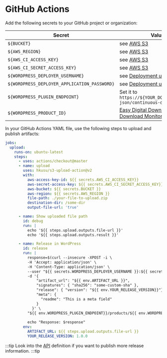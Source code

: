 # GitHub Actions

Add the following secrets to your GitHub project or organization:

| Secret | Value |
| --- | --- |
| `${BUCKET}` | see [AWS S3](/configuration/storage/aws-s3) |
| `${AWS_REGION}` | see [AWS S3](/configuration/storage/aws-s3) |
| `${AWS_CI_ACCESS_KEY}` | see [AWS S3](/configuration/storage/aws-s3) |
| `${AWS_CI_SECRET_ACCESS_KEY}` | see [AWS S3](/configuration/storage/aws-s3) |
| `${WORDPRESS_DEPLOYER_USERNAME}` | see [Deployment user](create-deployment-user)|
| `${WORDPRESS_DEPLOYER_APPLICATION_PASSWORD}` | see [Deployment user](create-deployment-user) |
| `${WORDPRESS_PLUGIN_ENDPOINT}` | Set it to `https://${YOUR_DOMAIN_TLD}/wp-json/continuous-delivery/v1`
| `${WORDPRESS_PRODUCT_ID}` |[Easy Digital Downloads](/configuration/wordpress/easy-digital-downloads) or [Download Monitor](/configuration/wordpress/download-monitor)|

In your GitHub Actions YAML file, use the following steps to upload and publish artifacts:

```yaml
jobs:
  upload:
    runs-on: ubuntu-latest
    steps:
      - uses: actions/checkout@master
      - name: upload
        uses: hkusu/s3-upload-action@v2
        with:
          aws-access-key-id: ${{ secrets.AWS_CI_ACCESS_KEY}}
          aws-secret-access-key: ${{ secrets.AWS_CI_SECRET_ACCESS_KEY}}
          aws-bucket: ${{ secrets.BUCKET }}
          aws-region: ${{ secrets.AWS_REGION }}
          file-path: ./your-file-to-upload.zip
          destination-dir: /some-dir
          output-file-url: 'true'

      - name: Show uploaded file path
        id: debug
        run: | 
          echo '${{ steps.upload.outputs.file-url }}'
          echo '${{ steps.upload.outputs.result }}'

      - name: Release in WordPress
        id: release
        run: |
          response=$(curl --insecure -XPOST -i \
          -H 'Accept: application/json' \
          -H 'Content-Type: application/json' \
          --user "${{ secrets.WORDPRESS_DEPLOYER_USERNAME }}:${{ secrets.WORDPRESS_DEPLOYER_APPLICATION_PASSWORD}}" \
          -d '{
              "artifact_url": "${{ env.ARTIFACT_URL }}",
              "signatures": { "sha256": "some-custom-sha" },
              "release": { "version": "${{ env.YOUR_RELEASE_VERSION}}"},
              "meta": {
                "readme": "This is a meta field"
              }
            }' \
          "${{ env.WORDPRESS_PLUGIN_ENDPOINT}}/products/${{ env.WORDPRESS_PRODUCT_ID }}/release")
          
          echo "Response: $response"
        env:
          ARTIFACT_URL: ${{ steps.upload.outputs.file-url }}
          YOUR_RELEASE_VERSION: 1.0.0
```

:::tip
Look into the [API](/api) definition if you want to publish more release information.
:::tip

